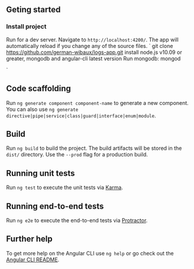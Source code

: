 ## Geting started

### Install project

Run  for a dev server. Navigate to `http://localhost:4200/`. The app will automatically reload if you change any of the source files.
`
git clone https://github.com/german-wibaux/logs-app.git
install node.js v10.09 or greater, mongodb and angular-cli latest version
Run mongodb:
	mongod

`



## Code scaffolding

Run `ng generate component component-name` to generate a new component. You can also use `ng generate directive|pipe|service|class|guard|interface|enum|module`.

## Build

Run `ng build` to build the project. The build artifacts will be stored in the `dist/` directory. Use the `--prod` flag for a production build.

## Running unit tests

Run `ng test` to execute the unit tests via [Karma](https://karma-runner.github.io).

## Running end-to-end tests

Run `ng e2e` to execute the end-to-end tests via [Protractor](http://www.protractortest.org/).

## Further help

To get more help on the Angular CLI use `ng help` or go check out the [Angular CLI README](https://github.com/angular/angular-cli/blob/master/README.md).
